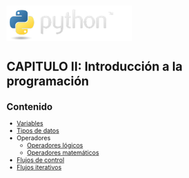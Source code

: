 <img src="../assets/img/python-logo.png" />

# CAPITULO II: Introducción a la programación

## Contenido

- [Variables](./variables.md)
- [Tipos de datos](./data_types.md)
- Operadores
  - [Operadores lógicos](./log_operators.md)
  - [Operadores matemáticos](./mat_operators.md)
- [Flujos de control](./control_flows.md)
- [Flujos iterativos](./loop_flows.md)
